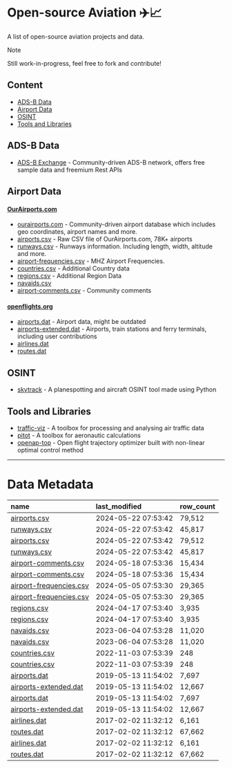 # Open-source Aviation ✈️📈
A list of open-source aviation projects and data.

> [!NOTE]
> Still work-in-progress, feel free to fork and contribute!

## Content
* [ADS-B Data](#ads-b-data)
* [Airport Data](#airport-data)
* [OSINT](#osint)
* [Tools and Libraries](#tools-and-libraries)


## ADS-B Data
* [ADS-B Exchange](https://www.adsbexchange.com/) - Community-driven ADS-B network, offers free sample data and freemium Rest APIs


## Airport Data
#### [OurAirports.com](https://ourairports.com/)
* [ourairports.com](https://ourairports.com/) - Community-driven airport database which includes geo coordinates, airport names and more.
* [airports.csv](https://raw.githubusercontent.com/davidmegginson/ourairports-data/main/airports.csv) - Raw CSV file of OurAirports.com,  78K+ airports
* [runways.csv](https://raw.githubusercontent.com/davidmegginson/ourairports-data/main/runways.csv) - Runways information. Including length, width, altitude and more.
* [airport-frequencies.csv](https://raw.githubusercontent.com/davidmegginson/ourairports-data/main/airport-frequencies.csv) - MHZ Airport Frequencies.
* [countries.csv](https://raw.githubusercontent.com/davidmegginson/ourairports-data/main/countries.csv) - Additional Country data
* [regions.csv](https://raw.githubusercontent.com/davidmegginson/ourairports-data/main/regions.csv) - Additional Region Data
* [navaids.csv](https://raw.githubusercontent.com/davidmegginson/ourairports-data/main/navaids.csv)
* [airport-comments.csv](https://raw.githubusercontent.com/davidmegginson/ourairports-data/main/airport-comments.csv) - Community comments

#### [openflights.org](https://openflights.org/)
* [airports.dat](https://raw.githubusercontent.com/jpatokal/openflights/master/data/airports.dat) - Airport data, might be outdated
* [airports-extended.dat](https://raw.githubusercontent.com/jpatokal/openflights/master/data/airports-extended.dat) - Airports, train stations and ferry terminals, including user contributions
* [airlines.dat](https://raw.githubusercontent.com/jpatokal/openflights/master/data/airlines.dat)
* [routes.dat](https://raw.githubusercontent.com/jpatokal/openflights/master/data/routes.dat)

## OSINT
* [skytrack](https://github.com/ANG13T/skytrack) - A planespotting and aircraft OSINT tool made using Python

## Tools and Libraries
* [traffic-viz](https://github.com/xoolive/traffic) - A toolbox for processing and analysing air traffic data
* [pitot](https://github.com/open-aviation/pitot) - A toolbox for aeronautic calculations
* [openap-top](https://github.com/junzis/openap-top) - Open flight trajectory optimizer built with non-linear optimal control method

----

# Data Metadata

| name                                                                                                                      | last_modified       | row_count   |
|:--------------------------------------------------------------------------------------------------------------------------|:--------------------|:------------|
| [airports.csv](https://raw.githubusercontent.com/davidmegginson/ourairports-data/main/airports.csv)                       | 2024-05-22 07:53:42 | 79,512      |
| [runways.csv](https://raw.githubusercontent.com/davidmegginson/ourairports-data/main/runways.csv)                         | 2024-05-22 07:53:42 | 45,817      |
| [airports.csv](https://raw.githubusercontent.com/davidmegginson/ourairports-data/main/airports.csv)                       | 2024-05-22 07:53:42 | 79,512      |
| [runways.csv](https://raw.githubusercontent.com/davidmegginson/ourairports-data/main/runways.csv)                         | 2024-05-22 07:53:42 | 45,817      |
| [airport-comments.csv](https://raw.githubusercontent.com/davidmegginson/ourairports-data/main/airport-comments.csv)       | 2024-05-18 07:53:36 | 15,434      |
| [airport-comments.csv](https://raw.githubusercontent.com/davidmegginson/ourairports-data/main/airport-comments.csv)       | 2024-05-18 07:53:36 | 15,434      |
| [airport-frequencies.csv](https://raw.githubusercontent.com/davidmegginson/ourairports-data/main/airport-frequencies.csv) | 2024-05-05 07:53:30 | 29,365      |
| [airport-frequencies.csv](https://raw.githubusercontent.com/davidmegginson/ourairports-data/main/airport-frequencies.csv) | 2024-05-05 07:53:30 | 29,365      |
| [regions.csv](https://raw.githubusercontent.com/davidmegginson/ourairports-data/main/regions.csv)                         | 2024-04-17 07:53:40 | 3,935       |
| [regions.csv](https://raw.githubusercontent.com/davidmegginson/ourairports-data/main/regions.csv)                         | 2024-04-17 07:53:40 | 3,935       |
| [navaids.csv](https://raw.githubusercontent.com/davidmegginson/ourairports-data/main/navaids.csv)                         | 2023-06-04 07:53:28 | 11,020      |
| [navaids.csv](https://raw.githubusercontent.com/davidmegginson/ourairports-data/main/navaids.csv)                         | 2023-06-04 07:53:28 | 11,020      |
| [countries.csv](https://raw.githubusercontent.com/davidmegginson/ourairports-data/main/countries.csv)                     | 2022-11-03 07:53:39 | 248         |
| [countries.csv](https://raw.githubusercontent.com/davidmegginson/ourairports-data/main/countries.csv)                     | 2022-11-03 07:53:39 | 248         |
| [airports.dat](https://raw.githubusercontent.com/jpatokal/openflights/master/data/airports.dat)                           | 2019-05-13 11:54:02 | 7,697       |
| [airports-extended.dat](https://raw.githubusercontent.com/jpatokal/openflights/master/data/airports-extended.dat)         | 2019-05-13 11:54:02 | 12,667      |
| [airports.dat](https://raw.githubusercontent.com/jpatokal/openflights/master/data/airports.dat)                           | 2019-05-13 11:54:02 | 7,697       |
| [airports-extended.dat](https://raw.githubusercontent.com/jpatokal/openflights/master/data/airports-extended.dat)         | 2019-05-13 11:54:02 | 12,667      |
| [airlines.dat](https://raw.githubusercontent.com/jpatokal/openflights/master/data/airlines.dat)                           | 2017-02-02 11:32:12 | 6,161       |
| [routes.dat](https://raw.githubusercontent.com/jpatokal/openflights/master/data/routes.dat)                               | 2017-02-02 11:32:12 | 67,662      |
| [airlines.dat](https://raw.githubusercontent.com/jpatokal/openflights/master/data/airlines.dat)                           | 2017-02-02 11:32:12 | 6,161       |
| [routes.dat](https://raw.githubusercontent.com/jpatokal/openflights/master/data/routes.dat)                               | 2017-02-02 11:32:12 | 67,662      |
